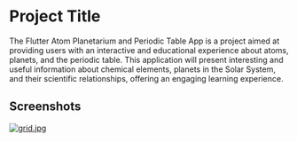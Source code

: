 
# Project Title

The Flutter Atom Planetarium and Periodic Table App is a project aimed at providing users with an interactive and educational experience about atoms, planets, and the periodic table. This application will present interesting and useful information about chemical elements, planets in the Solar System, and their scientific relationships, offering an engaging learning experience.

## Screenshots

[![grid.jpg](https://i.postimg.cc/j2Cy6JFp/grid.jpg)](https://postimg.cc/7J8CwbD9)

